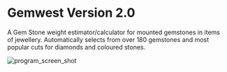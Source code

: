 # Gemwest Version 2.0

A Gem Stone weight estimator/calculator for mounted gemstones in items of jewellery. 
Automatically selects from over 180 gemstones and most popular cuts for diamonds and coloured stones. 

![program_screen_shot](https://user-images.githubusercontent.com/76831683/154802168-cbdc8c25-0cd3-4280-a599-80e3e2b9e62d.png)
